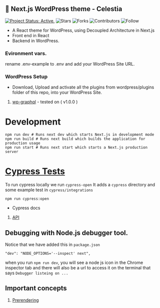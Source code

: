 ## 🎨 Next.js WordPress theme - Celestia
[![Project Status: Active.](https://www.repostatus.org/badges/latest/active.svg)](https://www.repostatus.org/#active)
![Stars](https://img.shields.io/github/stars/imranhsayed/nextjs-wordpress-theme?label=%E2%AD%90%20Stars)
![Forks](https://img.shields.io/github/forks/imranhsayed/nextjs-wordpress-theme?color=%23ff69b4)
![Contributors](https://img.shields.io/github/contributors/imranhsayed/nextjs-wordpress-theme?color=blue)
![Follow](https://img.shields.io/github/followers/imranhsayed?label=Please%20follow%20%20to%20support%20my%20work%20%F0%9F%99%8F&style=social)

- A React theme for WordPress, using Decoupled Architecture in Next.js
- Front end in React
- Backend in WordPress.

### Evironment vars. 
rename .env-example to .env and add your WordPress Site URL. 

### WordPress Setup
* Download, Upload and activate all the plugins from wordpress/plugins folder of this repo, into your WordPress Site.

1. [wp-graphql](https://github.com/imranhsayed/nextjs-wordpress-theme/blob/master/wordpress/plugins/wp-graphql.zip) - tested on ( v1.0.0 )

# Development

```shell script
npm run dev # Runs next dev which starts Next.js in development mode
npm run build # Runs next build which builds the application for production usage
npm run start # Runs next start which starts a Next.js production server
```

# [Cypress Tests](https://docs.cypress.io/)

To run cypress locally we run `cypress-open`
It adds a `cypress` directory and some example test in `cypress/integrations`

```shell script
npm run cypress:open
```

* Cypress docs
1. [API](https://docs.cypress.io/api/api/table-of-contents.html)

## Debugging with Node.js debugger tool. 
Notice that we have added this in `package.json`
```shell script
"dev": "NODE_OPTIONS='--inspect' next",
```
when you run `npm run dev`, you will see a node js icon in the Chrome inspector tab and there will also be a url to access it on the terminal
that says `Debugger listeing on ...`

## Important concepts

1. [Prerendering](https://nextjs.org/docs/basic-features/pages#pre-rendering)
